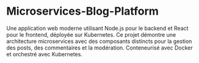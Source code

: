 # Microservices-Blog-Platform
Une application web moderne utilisant Node.js pour le backend et React pour le frontend,  déployée sur Kubernetes. Ce projet démontre une architecture microservices avec des composants distincts pour la gestion des posts,  des commentaires et la modération. Conteneurisé avec Docker et orchestré avec Kubernetes.
